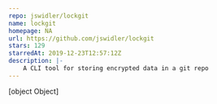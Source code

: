 ```yaml
---
repo: jswidler/lockgit
name: lockgit
homepage: NA
url: https://github.com/jswidler/lockgit
stars: 129
starredAt: 2019-12-23T12:57:12Z
description: |-
    A CLI tool for storing encrypted data in a git repo
---
```


[object Object]
